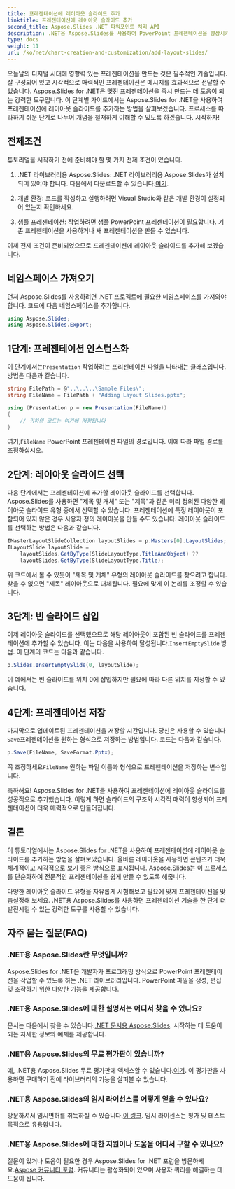 ```yaml
---
title: 프레젠테이션에 레이아웃 슬라이드 추가
linktitle: 프레젠테이션에 레이아웃 슬라이드 추가
second_title: Aspose.Slides .NET 파워포인트 처리 API
description: .NET용 Aspose.Slides를 사용하여 PowerPoint 프레젠테이션을 향상시키는 방법을 알아보세요. 전문적인 터치를 위해 레이아웃 슬라이드를 추가하세요.
type: docs
weight: 11
url: /ko/net/chart-creation-and-customization/add-layout-slides/
---
```


오늘날의 디지털 시대에 영향력 있는 프레젠테이션을 만드는 것은 필수적인 기술입니다. 잘 구성되어 있고 시각적으로 매력적인 프레젠테이션은 메시지를 효과적으로 전달할 수 있습니다. Aspose.Slides for .NET은 멋진 프레젠테이션을 즉시 만드는 데 도움이 되는 강력한 도구입니다. 이 단계별 가이드에서는 Aspose.Slides for .NET을 사용하여 프레젠테이션에 레이아웃 슬라이드를 추가하는 방법을 살펴보겠습니다. 프로세스를 따라하기 쉬운 단계로 나누어 개념을 철저하게 이해할 수 있도록 하겠습니다. 시작하자!

## 전제조건

튜토리얼을 시작하기 전에 준비해야 할 몇 가지 전제 조건이 있습니다.

1.  .NET 라이브러리용 Aspose.Slides: .NET 라이브러리용 Aspose.Slides가 설치되어 있어야 합니다. 다음에서 다운로드할 수 있습니다.[여기](https://releases.aspose.com/slides/net/).

2. 개발 환경: 코드를 작성하고 실행하려면 Visual Studio와 같은 개발 환경이 설정되어 있는지 확인하세요.

3. 샘플 프레젠테이션: 작업하려면 샘플 PowerPoint 프레젠테이션이 필요합니다. 기존 프레젠테이션을 사용하거나 새 프레젠테이션을 만들 수 있습니다.

이제 전제 조건이 준비되었으므로 프레젠테이션에 레이아웃 슬라이드를 추가해 보겠습니다.

## 네임스페이스 가져오기

먼저 Aspose.Slides를 사용하려면 .NET 프로젝트에 필요한 네임스페이스를 가져와야 합니다. 코드에 다음 네임스페이스를 추가합니다.

```csharp
using Aspose.Slides;
using Aspose.Slides.Export;
```

## 1단계: 프레젠테이션 인스턴스화

 이 단계에서는`Presentation` 작업하려는 프리젠테이션 파일을 나타내는 클래스입니다. 방법은 다음과 같습니다.

```csharp
string FilePath = @"..\..\..\Sample Files\";
string FileName = FilePath + "Adding Layout Slides.pptx";

using (Presentation p = new Presentation(FileName))
{
    // 귀하의 코드는 여기에 저장됩니다
}
```

 여기,`FileName` PowerPoint 프레젠테이션 파일의 경로입니다. 이에 따라 파일 경로를 조정하십시오.

## 2단계: 레이아웃 슬라이드 선택

다음 단계에서는 프레젠테이션에 추가할 레이아웃 슬라이드를 선택합니다. Aspose.Slides를 사용하면 "제목 및 개체" 또는 "제목"과 같은 미리 정의된 다양한 레이아웃 슬라이드 유형 중에서 선택할 수 있습니다. 프레젠테이션에 특정 레이아웃이 포함되어 있지 않은 경우 사용자 정의 레이아웃을 만들 수도 있습니다. 레이아웃 슬라이드를 선택하는 방법은 다음과 같습니다.

```csharp
IMasterLayoutSlideCollection layoutSlides = p.Masters[0].LayoutSlides;
ILayoutSlide layoutSlide =
    layoutSlides.GetByType(SlideLayoutType.TitleAndObject) ??
    layoutSlides.GetByType(SlideLayoutType.Title);
```

위 코드에서 볼 수 있듯이 "제목 및 개체" 유형의 레이아웃 슬라이드를 찾으려고 합니다. 찾을 수 없으면 "제목" 레이아웃으로 대체됩니다. 필요에 맞게 이 논리를 조정할 수 있습니다.

## 3단계: 빈 슬라이드 삽입

 이제 레이아웃 슬라이드를 선택했으므로 해당 레이아웃이 포함된 빈 슬라이드를 프레젠테이션에 추가할 수 있습니다. 이는 다음을 사용하여 달성됩니다.`InsertEmptySlide` 방법. 이 단계의 코드는 다음과 같습니다.

```csharp
p.Slides.InsertEmptySlide(0, layoutSlide);
```

이 예에서는 빈 슬라이드를 위치 0에 삽입하지만 필요에 따라 다른 위치를 지정할 수 있습니다.

## 4단계: 프레젠테이션 저장

 마지막으로 업데이트된 프레젠테이션을 저장할 시간입니다. 당신은 사용할 수 있습니다`Save`프레젠테이션을 원하는 형식으로 저장하는 방법입니다. 코드는 다음과 같습니다.

```csharp
p.Save(FileName, SaveFormat.Pptx);
```

 꼭 조정하세요`FileName` 원하는 파일 이름과 형식으로 프레젠테이션을 저장하는 변수입니다.

축하해요! Aspose.Slides for .NET을 사용하여 프레젠테이션에 레이아웃 슬라이드를 성공적으로 추가했습니다. 이렇게 하면 슬라이드의 구조와 시각적 매력이 향상되어 프레젠테이션이 더욱 매력적으로 만들어집니다.

## 결론

이 튜토리얼에서는 Aspose.Slides for .NET을 사용하여 프레젠테이션에 레이아웃 슬라이드를 추가하는 방법을 살펴보았습니다. 올바른 레이아웃을 사용하면 콘텐츠가 더욱 체계적이고 시각적으로 보기 좋은 방식으로 표시됩니다. Aspose.Slides는 이 프로세스를 단순화하여 전문적인 프레젠테이션을 쉽게 만들 수 있도록 해줍니다.

다양한 레이아웃 슬라이드 유형을 자유롭게 시험해보고 필요에 맞게 프레젠테이션을 맞춤설정해 보세요. .NET용 Aspose.Slides를 사용하면 프레젠테이션 기술을 한 단계 더 발전시킬 수 있는 강력한 도구를 사용할 수 있습니다.

## 자주 묻는 질문(FAQ)

### .NET용 Aspose.Slides란 무엇입니까?
Aspose.Slides for .NET은 개발자가 프로그래밍 방식으로 PowerPoint 프레젠테이션을 작업할 수 있도록 하는 .NET 라이브러리입니다. PowerPoint 파일을 생성, 편집 및 조작하기 위한 다양한 기능을 제공합니다.

### .NET용 Aspose.Slides에 대한 설명서는 어디서 찾을 수 있나요?
 문서는 다음에서 찾을 수 있습니다.[.NET 문서용 Aspose.Slides](https://reference.aspose.com/slides/net/). 시작하는 데 도움이 되는 자세한 정보와 예제를 제공합니다.

### .NET용 Aspose.Slides의 무료 평가판이 있습니까?
 예, .NET용 Aspose.Slides 무료 평가판에 액세스할 수 있습니다.[여기](https://releases.aspose.com/). 이 평가판을 사용하면 구매하기 전에 라이브러리의 기능을 살펴볼 수 있습니다.

### .NET용 Aspose.Slides의 임시 라이선스를 어떻게 얻을 수 있나요?
 방문하셔서 임시면허를 취득하실 수 있습니다.[이 링크](https://purchase.aspose.com/temporary-license/). 임시 라이센스는 평가 및 테스트 목적으로 유용합니다.

### .NET용 Aspose.Slides에 대한 지원이나 도움을 어디서 구할 수 있나요?
 질문이 있거나 도움이 필요한 경우 Aspose.Slides for .NET 포럼을 방문하세요.[Aspose 커뮤니티 포럼](https://forum.aspose.com/). 커뮤니티는 활성화되어 있으며 사용자 쿼리를 해결하는 데 도움이 됩니다.